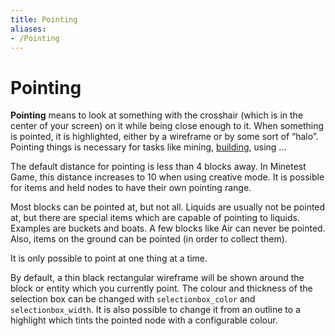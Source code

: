 ```yaml
---
title: Pointing
aliases:
- /Pointing
---
```


# Pointing
**Pointing** means to look at something with the crosshair (which is in the center of your screen) on it while being close enough to it. When something is pointed, it is highlighted, either by a wireframe or by some sort of “halo”. Pointing things is necessary for tasks like mining, [building](/building "Building"), using …

The default distance for pointing is less than 4 blocks away. In Minetest Game, this distance increases to 10 when using creative mode. It is possible for items and held nodes to have their own pointing range.

Most blocks can be pointed at, but not all. Liquids are usually not be pointed at, but there are special items which are capable of pointing to liquids. Examples are buckets and boats. A few blocks like Air can never be pointed. Also, items on the ground can be pointed (in order to collect them).

It is only possible to point at one thing at a time.

By default, a thin black rectangular wireframe will be shown around the block or entity which you currently point. The colour and thickness of the selection box can be changed with `selectionbox_color` and `selectionbox_width`. It is also possible to change it from an outline to a highlight which tints the pointed node with a configurable colour.